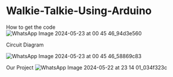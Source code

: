 # Walkie-Talkie-Using-Arduino

How to get the code
![WhatsApp Image 2024-05-23 at 00 45 46_94d3e560](https://github.com/MahmoudElbhrawy/Walkie-Talkie-Using-Arduino/assets/110239321/57a8e56e-553a-4631-ad17-1fc11e37d91c)

Circuit Diagram

![WhatsApp Image 2024-05-23 at 00 45 46_58869c83](https://github.com/MahmoudElbhrawy/Walkie-Talkie-Using-Arduino/assets/110239321/adbf2904-6699-4d26-9f1e-fe6195bb3be3)

Our Project
![WhatsApp Image 2024-05-22 at 23 14 01_034f323c](https://github.com/MahmoudElbhrawy/Walkie-Talkie-Using-Arduino/assets/110239321/a9075503-9be2-487d-afb1-bc141f5bd904)

